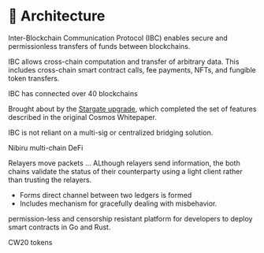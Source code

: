 # 🧱 Architecture

<!-- TODO diagram Tendermint, Cosmos-SDK -->



<!-- TODO diagram IBC, Wasm -->

<!-- 
IBC paragrah

 -->

Inter-Blockchain Communication Protocol (IBC) enables secure and permissionless transfers of funds between blockchains. 

IBC allows cross-chain computation and transfer of arbitrary data. This includes cross-chain smart contract calls, fee payments, NFTs, and fungible token transfers. 

IBC has connected over 40 blockchains

Brought about by the [Stargate upgrade](https://www.figment.io/resources/cosmos-stargate-upgrade-overview), which completed the set of features described in the original Cosmos Whitepaper. 

IBC is not reliant on a multi-sig or centralized bridging solution.

Nibiru multi-chain DeFi  

Relayers move packets ... 
ALthough relayers send information, the both chains validate the status of their counterparty using a light client rather than trusting the relayers. 
- Forms direct channel between two ledgers is formed
- Includes mechanism for gracefully dealing with misbehavior.



<!-- 
CosmWasm paragraph
 

  -->

permission-less and censorship resistant platform for developers to deploy smart contracts in Go and Rust.

CW20 tokens

